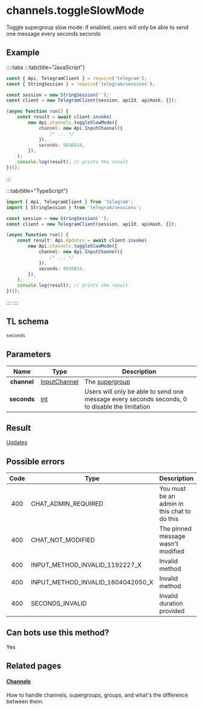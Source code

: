 # channels.toggleSlowMode

Toggle supergroup slow mode: if enabled, users will only be able to send one message every seconds seconds

## Example

::::tabs
:::tab{title="JavaScript"}

```js
const { Api, TelegramClient } = require('telegram');
const { StringSession } = require('telegram/sessions');

const session = new StringSession('');
const client = new TelegramClient(session, apiId, apiHash, {});

(async function run() {
    const result = await client.invoke(
        new Api.channels.toggleSlowMode({
            channel: new Api.InputChannel({
                /* ... */
            }),
            seconds: 9916814,
        }),
    );
    console.log(result); // prints the result
})();
```

:::

:::tab{title="TypeScript"}

```ts
import { Api, TelegramClient } from 'telegram';
import { StringSession } from 'telegram/sessions';

const session = new StringSession('');
const client = new TelegramClient(session, apiId, apiHash, {});

(async function run() {
    const result: Api.Updates = await client.invoke(
        new Api.channels.toggleSlowMode({
            channel: new Api.InputChannel({
                /* ... */
            }),
            seconds: 9916814,
        }),
    );
    console.log(result); // prints the result
})();
```

:::
::::

## TL schema

```txt
seconds
```

## Parameters

|    Name     | Type                                                        | Description                                                                                    |
| :---------: | ----------------------------------------------------------- | ---------------------------------------------------------------------------------------------- |
| **channel** | [InputChannel](https://core.telegram.org/type/InputChannel) | The [supergroup](https://core.telegram.org/api/channel)                                        |
| **seconds** | [int](https://core.telegram.org/type/int)                   | Users will only be able to send one message every seconds seconds, 0 to disable the limitation |

## Result

[Updates](https://core.telegram.org/type/Updates)

## Possible errors

| Code | Type                              | Description                                  |
| :--: | --------------------------------- | -------------------------------------------- |
| 400  | CHAT_ADMIN_REQUIRED               | You must be an admin in this chat to do this |
| 400  | CHAT_NOT_MODIFIED                 | The pinned message wasn't modified           |
| 400  | INPUT_METHOD_INVALID_1192227_X    | Invalid method                               |
| 400  | INPUT_METHOD_INVALID_1604042050_X | Invalid method                               |
| 400  | SECONDS_INVALID                   | Invalid duration provided                    |

## Can bots use this method?

Yes

## Related pages

#### [Channels](https://core.telegram.org/api/channel)

How to handle channels, supergroups, groups, and what's the difference between them.
